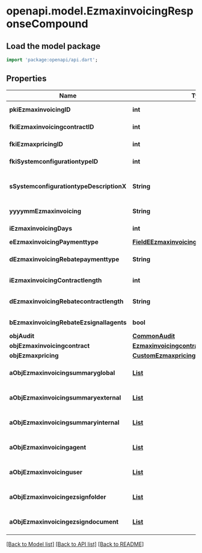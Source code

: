 # openapi.model.EzmaxinvoicingResponseCompound

## Load the model package
```dart
import 'package:openapi/api.dart';
```

## Properties
Name | Type | Description | Notes
------------ | ------------- | ------------- | -------------
**pkiEzmaxinvoicingID** | **int** | The unique ID of the Ezmaxinvoicing | [optional] 
**fkiEzmaxinvoicingcontractID** | **int** | The unique ID of the Ezmaxinvoicingcontract | 
**fkiEzmaxpricingID** | **int** | The unique ID of the Ezmaxpricing | 
**fkiSystemconfigurationtypeID** | **int** | The unique ID of the Systemconfigurationtype | 
**sSystemconfigurationtypeDescriptionX** | **String** | The description of the Systemconfigurationtype in the language of the requester | 
**yyyymmEzmaxinvoicing** | **String** | The YYYYMM period of the Ezmaxinvoicing | 
**iEzmaxinvoicingDays** | **int** | The number of days invoiced | 
**eEzmaxinvoicingPaymenttype** | [**FieldEEzmaxinvoicingPaymenttype**](FieldEEzmaxinvoicingPaymenttype.md) |  | 
**dEzmaxinvoicingRebatepaymenttype** | **String** | The percentage of rebate depending of the payment type | 
**iEzmaxinvoicingContractlength** | **int** | The length of the contract in years | 
**dEzmaxinvoicingRebatecontractlength** | **String** | The percentage of rebate depending of the contract length | 
**bEzmaxinvoicingRebateEzsignallagents** | **bool** | Whether the rebate for eZsign is for all agents | 
**objAudit** | [**CommonAudit**](CommonAudit.md) |  | [optional] 
**objEzmaxinvoicingcontract** | [**EzmaxinvoicingcontractResponseCompound**](EzmaxinvoicingcontractResponseCompound.md) |  | 
**objEzmaxpricing** | [**CustomEzmaxpricingResponse**](CustomEzmaxpricingResponse.md) |  | 
**aObjEzmaxinvoicingsummaryglobal** | [**List<EzmaxinvoicingsummaryglobalResponseCompound>**](EzmaxinvoicingsummaryglobalResponseCompound.md) |  | [default to const []]
**aObjEzmaxinvoicingsummaryexternal** | [**List<EzmaxinvoicingsummaryexternalResponseCompound>**](EzmaxinvoicingsummaryexternalResponseCompound.md) |  | [default to const []]
**aObjEzmaxinvoicingsummaryinternal** | [**List<EzmaxinvoicingsummaryinternalResponseCompound>**](EzmaxinvoicingsummaryinternalResponseCompound.md) |  | [default to const []]
**aObjEzmaxinvoicingagent** | [**List<EzmaxinvoicingagentResponseCompound>**](EzmaxinvoicingagentResponseCompound.md) |  | [default to const []]
**aObjEzmaxinvoicinguser** | [**List<EzmaxinvoicinguserResponseCompound>**](EzmaxinvoicinguserResponseCompound.md) |  | [default to const []]
**aObjEzmaxinvoicingezsignfolder** | [**List<CustomEzmaxinvoicingEzsignfolderResponse>**](Object.md) |  | [default to const []]
**aObjEzmaxinvoicingezsigndocument** | [**List<CustomEzmaxinvoicingEzsigndocumentResponse>**](Object.md) |  | [default to const []]

[[Back to Model list]](../README.md#documentation-for-models) [[Back to API list]](../README.md#documentation-for-api-endpoints) [[Back to README]](../README.md)


